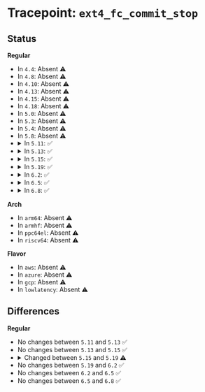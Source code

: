 # Tracepoint: <code>ext4_fc_commit_stop</code>

## Status
<b>Regular</b>
<ul>
<li>
In <code>4.4</code>: Absent ⚠️
</li>
<li>
In <code>4.8</code>: Absent ⚠️
</li>
<li>
In <code>4.10</code>: Absent ⚠️
</li>
<li>
In <code>4.13</code>: Absent ⚠️
</li>
<li>
In <code>4.15</code>: Absent ⚠️
</li>
<li>
In <code>4.18</code>: Absent ⚠️
</li>
<li>
In <code>5.0</code>: Absent ⚠️
</li>
<li>
In <code>5.3</code>: Absent ⚠️
</li>
<li>
In <code>5.4</code>: Absent ⚠️
</li>
<li>
In <code>5.8</code>: Absent ⚠️
</li>
<li>
<details>
<summary>In <code>5.11</code>: ✅</summary>

Event:

```c
struct trace_event_raw_ext4_fc_commit_stop {
    struct trace_entry ent;
    dev_t dev;
    int nblks;
    int reason;
    int num_fc;
    int num_fc_ineligible;
    int nblks_agg;
    char __data[0];
};
```
Function:

```c
void trace_event_raw_event_ext4_fc_commit_stop(void *__data, struct super_block *sb, int nblks, int reason);
```
</details>
</li>
<li>
<details>
<summary>In <code>5.13</code>: ✅</summary>

Event:

```c
struct trace_event_raw_ext4_fc_commit_stop {
    struct trace_entry ent;
    dev_t dev;
    int nblks;
    int reason;
    int num_fc;
    int num_fc_ineligible;
    int nblks_agg;
    char __data[0];
};
```
Function:

```c
void trace_event_raw_event_ext4_fc_commit_stop(void *__data, struct super_block *sb, int nblks, int reason);
```
</details>
</li>
<li>
<details>
<summary>In <code>5.15</code>: ✅</summary>

Event:

```c
struct trace_event_raw_ext4_fc_commit_stop {
    struct trace_entry ent;
    dev_t dev;
    int nblks;
    int reason;
    int num_fc;
    int num_fc_ineligible;
    int nblks_agg;
    char __data[0];
};
```
Function:

```c
void trace_event_raw_event_ext4_fc_commit_stop(void *__data, struct super_block *sb, int nblks, int reason);
```
</details>
</li>
<li>
<details>
<summary>In <code>5.19</code>: ✅</summary>

Event:

```c
struct trace_event_raw_ext4_fc_commit_stop {
    struct trace_entry ent;
    dev_t dev;
    int nblks;
    int reason;
    int num_fc;
    int num_fc_ineligible;
    int nblks_agg;
    tid_t tid;
    char __data[0];
};
```
Function:

```c
void trace_event_raw_event_ext4_fc_commit_stop(void *__data, struct super_block *sb, int nblks, int reason, tid_t commit_tid);
```
</details>
</li>
<li>
<details>
<summary>In <code>6.2</code>: ✅</summary>

Event:

```c
struct trace_event_raw_ext4_fc_commit_stop {
    struct trace_entry ent;
    dev_t dev;
    int nblks;
    int reason;
    int num_fc;
    int num_fc_ineligible;
    int nblks_agg;
    tid_t tid;
    char __data[0];
};
```
Function:

```c
void trace_event_raw_event_ext4_fc_commit_stop(void *__data, struct super_block *sb, int nblks, int reason, tid_t commit_tid);
```
</details>
</li>
<li>
<details>
<summary>In <code>6.5</code>: ✅</summary>

Event:

```c
struct trace_event_raw_ext4_fc_commit_stop {
    struct trace_entry ent;
    dev_t dev;
    int nblks;
    int reason;
    int num_fc;
    int num_fc_ineligible;
    int nblks_agg;
    tid_t tid;
    char __data[0];
};
```
Function:

```c
void trace_event_raw_event_ext4_fc_commit_stop(void *__data, struct super_block *sb, int nblks, int reason, tid_t commit_tid);
```
</details>
</li>
<li>
<details>
<summary>In <code>6.8</code>: ✅</summary>

Event:

```c
struct trace_event_raw_ext4_fc_commit_stop {
    struct trace_entry ent;
    dev_t dev;
    int nblks;
    int reason;
    int num_fc;
    int num_fc_ineligible;
    int nblks_agg;
    tid_t tid;
    char __data[0];
};
```
Function:

```c
void trace_event_raw_event_ext4_fc_commit_stop(void *__data, struct super_block *sb, int nblks, int reason, tid_t commit_tid);
```
</details>
</li>
</ul>
<b>Arch</b>
<ul>
<li>
In <code>arm64</code>: Absent ⚠️
</li>
<li>
In <code>armhf</code>: Absent ⚠️
</li>
<li>
In <code>ppc64el</code>: Absent ⚠️
</li>
<li>
In <code>riscv64</code>: Absent ⚠️
</li>
</ul>
<b>Flavor</b>
<ul>
<li>
In <code>aws</code>: Absent ⚠️
</li>
<li>
In <code>azure</code>: Absent ⚠️
</li>
<li>
In <code>gcp</code>: Absent ⚠️
</li>
<li>
In <code>lowlatency</code>: Absent ⚠️
</li>
</ul>

## Differences
<b>Regular</b>
<ul>
<li>
No changes between <code>5.11</code> and <code>5.13</code> ✅
</li>
<li>
No changes between <code>5.13</code> and <code>5.15</code> ✅
</li>
<li>
<details>
<summary>Changed between <code>5.15</code> and <code>5.19</code> ⚠️</summary>
<ul>
<li>
<b>Event changed. </b>
</li>
<li>
<b>Field added. </b>
<code>tid_t tid</code>
</li>
<li>
<b>Func changed. </b>
</li>
<li>
<b>Param added. </b>
<code>tid_t commit_tid</code>
</li>
</ul>
</details>
</li>
<li>
No changes between <code>5.19</code> and <code>6.2</code> ✅
</li>
<li>
No changes between <code>6.2</code> and <code>6.5</code> ✅
</li>
<li>
No changes between <code>6.5</code> and <code>6.8</code> ✅
</li>
</ul>
